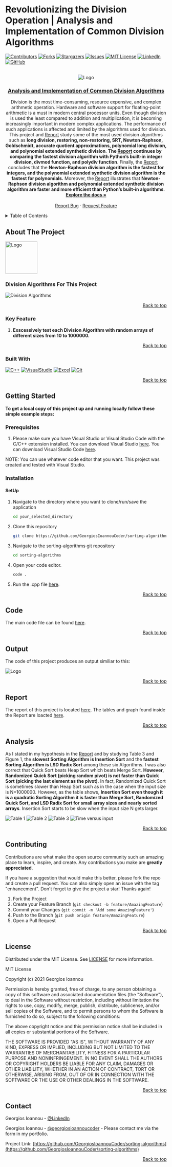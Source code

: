 # Revolutionizing the Division Operation | Analysis and Implementation of Common Division Algorithms
<a name="readme-top"></a>

[![Contributors][contributors-shield]][contributors-url]
[![Forks][forks-shield]][forks-url]
[![Stargazers][stars-shield]][stars-url]
[![Issues][issues-shield]][issues-url]
[![MIT License][license-shield]][license-url]
[![LinkedIn][linkedin-shield]][linkedin-url]
[![GitHub][github-shield]][github-url]

<br />
<div align="center">
  <img src="logo.png" alt="Logo">

<h3 align="center"><a href="https://github.com/GeorgiosIoannouCoder/division-algorithms/blob/main/report/Ioannou_Georgios_Report.pdf">Analysis and Implementation of Common Division Algorithms</a></h3>

  <p align="center">
    Division is the most time-consuming, resource expensive, and complex arithmetic operation. Hardware and software support for floating-point arithmetic is a must in modern central processor units. Even though division is used the least compared to addition and multiplication, it is becoming increasingly important in modern complex applications. The performance of such applications is affected and limited by the algorithms used for division. This project and <a href="https://github.com/GeorgiosIoannouCoder/division-algorithms/blob/main/report/Ioannou_Georgios_Report.pdf">Report</a> study some of the most used division algorithms such as <b>long division, restoring, non-restoring, SRT, Newton-Raphson, Goldschmidt, accurate quotient approximations, polynomial long division, and polynomial extended synthetic division</b>. <b>The <a href="https://github.com/GeorgiosIoannouCoder/division-algorithms/blob/main/report/Ioannou_Georgios_Report.pdf">Report</a> continues by comparing the fastest division algorithm with Python’s built-in integer division, divmod function, and polydiv function</b>. Finally, the <a href="https://github.com/GeorgiosIoannouCoder/division-algorithms/blob/main/report/Ioannou_Georgios_Report.pdf">Report</a> concludes that the <b>Newton-Raphson division algorithm is the fastest for integers, and the polynomial extended synthetic division algorithm is the fastest for polynomials.</b> Moreover, the <a href="https://github.com/GeorgiosIoannouCoder/division-algorithms/blob/main/report/Ioannou_Georgios_Report.pdf">Report</a> illustrates that <b>Newton-Raphson division algorithm and polynomial extended synthetic division algorithm are faster and more efficient than Python’s built-in algorithms</b>.
    <br />
    <a href="https://github.com/GeorgiosIoannouCoder/sorting-algorithms"><strong>Explore the docs »</strong></a>
    <br />
    <br />
    <a href="https://github.com/GeorgiosIoannouCoder/sorting-algorithms/issues">Report Bug</a>
    ·
    <a href="https://github.com/GeorgiosIoannouCoder/sorting-algorithms/issues">Request Feature</a>
  </p>
</div>

<details>
  <summary>Table of Contents</summary>
  <ol>
    <li>
      <a href="#about-the-project">About The Project</a>
      <ul>
        <li><a href="#sorting-algorithms">Sorting Algorithms</a></li>
        <li><a href="#key-feature">Key Feature</a></li>
        <li><a href="#built-with">Built With</a></li>
      </ul>
    </li>
    <li>
      <a href="#getting-started">Getting Started</a>
      <ul>
        <li><a href="#prerequisites">Prerequisites</a></li>
        <li><a href="#installation">Installation</a></li>
      </ul>
    </li>
    <li><a href="#code">Code</a></li>
    <li><a href="#output">Output</a></li>
    <li><a href="#report">Report</a></li>
    <li><a href="#analysis">Analysis</a></li>
    <li><a href="#contributing">Contributing</a></li>
    <li><a href="#license">License</a></li>
    <li><a href="#contact">Contact</a></li>
  </ol>
</details>

## About The Project

<img src="logo.png" alt="Logo" width="100" height="100">

### Division Algorithms For This Project

<img src="./figures/Division Algorithms Diagram.png" alt="Division Algorithms">

<p align="right"><a href="#readme-top">Back to top</a></p>


### Key Feature

1. **Exscessively test each Division Algorithm with random arrays of different sizes from 10 to 1000000.**

<p align="right"><a href="#readme-top">Back to top</a></p>

### Built With

[![C++][C++]][C++-url]
[![VisualStudio][VisualStudio]][VisualStudio-url]
[![Excel][Excel]][Excel-url]
[![Git][Git]][Git-url]

<p align="right"><a href="#readme-top">Back to top</a></p>

## Getting Started

**To get a local copy of this project up and running locally follow these simple example steps:**

### Prerequisites

1. Please make sure you have Visual Studio or Visual Studio Code with the C/C++ extension installed. You can download Visual Studio [here](https://visualstudio.microsoft.com/downloads/). You can download Visual Studio Code [here](https://code.visualstudio.com/download).

NOTE: You can use whatever code editor that you want. This project was created and tested with Visual Studio.

### Installation

#### SetUp

1. Navigate to the directory where you want to clone/run/save the application

    ```sh
    cd your_selected_directory
    ```

2. Clone this repository

   ```sh
   git clone https://github.com/GeorgiosIoannouCoder/sorting-algorithms.git
   ```

3. Navigate to the sorting-algorithms git repository

   ```sh
   cd sorting-algorithms
   ```

4. Open your code editor.

   ```sh
   code .
   ```

5. Run the .cpp file [here](https://github.com/GeorgiosIoannouCoder/sorting-algorithms/blob/main/Ioannou_Sorting_Algorithms.cpp).
   
<p align="right"><a href="#readme-top">Back to top</a></p>

## Code

The main code file can be found [here](https://github.com/GeorgiosIoannouCoder/sorting-algorithms/blob/main/Ioannou_Sorting_Algorithms.cpp).

<p align="right"><a href="#readme-top">Back to top</a></p>

## Output

The code of this project produces an output similiar to this:

<img src="Table_1.png" alt="Logo">

<p align="right"><a href="#readme-top">Back to top</a></p>

## Report

The report of this project is located [here](https://github.com/GeorgiosIoannouCoder/sorting-algorithms/blob/main/Ioannou_Report.pdf). The tables and graph found inside the Report are loacted [here](https://github.com/GeorgiosIoannouCoder/sorting-algorithms/blob/main/Tables.xlsx).

<p align="right"><a href="#readme-top">Back to top</a></p>

## Analysis

As I stated in my hypothesis in the [Report](https://github.com/GeorgiosIoannouCoder/sorting-algorithms/blob/main/Ioannou_Report.pdf) and by studying Table 3 and Figure 1, the **slowest Sorting Algorithm is Insertion Sort** and the **fastest Sorting Algorithm is LSD Radix Sort** among these six Algorithms. I was also correct that Quick Sort beats Heap Sort which beats Merge Sort. **However, Randomized Quick Sort (picking random pivot) is not faster than Quick Sort (picking the last element as the pivot)**. In fact, Randomized Quick Sort is sometimes slower than Heap Sort such as in the case when the input size is N=1000000. However, as the table shows, **Insertion Sort even though it is a quadratic Sorting Algorithm it is faster than Merge Sort, Randomized Quick Sort, and LSD Radix Sort for small array sizes and nearly sorted arrays**. Insertion Sort starts to be slow when the input size N gets larger.

<img src="Table_1_excel.png" alt="Table 1">

<img src="Table_2_excel.png" alt="Table 2">

<img src="Table_3_excel.png" alt="Table 3">

<img src="time_vs_input.png" alt="Time versus input">

<p align="right"><a href="#readme-top">Back to top</a></p>

## Contributing

Contributions are what make the open source community such an amazing place to learn, inspire, and create. Any contributions you make are **greatly appreciated**.

If you have a suggestion that would make this better, please fork the repo and create a pull request. You can also simply open an issue with the tag "enhancement".
Don't forget to give the project a star! Thanks again!

1. Fork the Project
2. Create your Feature Branch (`git checkout -b feature/AmazingFeature`)
3. Commit your Changes (`git commit -m 'Add some AmazingFeature'`)
4. Push to the Branch (`git push origin feature/AmazingFeature`)
5. Open a Pull Request

<p align="right"><a href="#readme-top">Back to top</a></p>

## License

Distributed under the MIT License. See [LICENSE](https://github.com/GeorgiosIoannouCoder/sorting-algorithms/blob/master/LICENSE) for more information.

MIT License

Copyright (c) 2021 Georgios Ioannou

Permission is hereby granted, free of charge, to any person obtaining a copy
of this software and associated documentation files (the "Software"), to deal
in the Software without restriction, including without limitation the rights
to use, copy, modify, merge, publish, distribute, sublicense, and/or sell
copies of the Software, and to permit persons to whom the Software is
furnished to do so, subject to the following conditions:

The above copyright notice and this permission notice shall be included in all
copies or substantial portions of the Software.

THE SOFTWARE IS PROVIDED "AS IS", WITHOUT WARRANTY OF ANY KIND, EXPRESS OR
IMPLIED, INCLUDING BUT NOT LIMITED TO THE WARRANTIES OF MERCHANTABILITY,
FITNESS FOR A PARTICULAR PURPOSE AND NONINFRINGEMENT. IN NO EVENT SHALL THE
AUTHORS OR COPYRIGHT HOLDERS BE LIABLE FOR ANY CLAIM, DAMAGES OR OTHER
LIABILITY, WHETHER IN AN ACTION OF CONTRACT, TORT OR OTHERWISE, ARISING FROM,
OUT OF OR IN CONNECTION WITH THE SOFTWARE OR THE USE OR OTHER DEALINGS IN THE
SOFTWARE.

<p align="right"><a href="#readme-top">Back to top</a></p>

## Contact

Georgios Ioannou - [@LinkedIn](https://linkedin.com/in/georgiosioannoucoder)

Georgios Ioannou - [@georgiosioannoucoder](https://georgiosioannoucoder.github.io/) - Please contact me via the form in my portfolio.

Project Link: [https://github.com/GeorgiosIoannouCoder/sorting-algorithms](https://github.com/GeorgiosIoannouCoder/sorting-algorithms)

<p align="right"><a href="#readme-top">Back to top</a></p>

[contributors-shield]: https://img.shields.io/github/contributors/GeorgiosIoannouCoder/sorting-algorithms.svg?style=for-the-badge
[contributors-url]: https://github.com/GeorgiosIoannouCoder/sorting-algorithms/graphs/contributors

[forks-shield]: https://img.shields.io/github/forks/GeorgiosIoannouCoder/sorting-algorithms.svg?style=for-the-badge
[forks-url]: https://github.com/GeorgiosIoannouCoder/sorting-algorithms/network/members

[stars-shield]: https://img.shields.io/github/stars/GeorgiosIoannouCoder/sorting-algorithms.svg?style=for-the-badge
[stars-url]: https://github.com/GeorgiosIoannouCoder/sorting-algorithms/stargazers

[issues-shield]: https://img.shields.io/github/issues/GeorgiosIoannouCoder/sorting-algorithms.svg?style=for-the-badge
[issues-url]: https://github.com/GeorgiosIoannouCoder/sorting-algorithms/issues

[license-shield]: https://img.shields.io/github/license/GeorgiosIoannouCoder/sorting-algorithms.svg?style=for-the-badge
[license-url]: https://github.com/GeorgiosIoannouCoder/sorting-algorithms/blob/master/LICENSE

[linkedin-shield]: https://img.shields.io/badge/-LinkedIn-black.svg?style=for-the-badge&logo=linkedin&colorB=0077B5
[linkedin-url]: https://linkedin.com/in/georgiosioannoucoder

[github-shield]: https://img.shields.io/badge/-GitHub-black.svg?style=for-the-badge&logo=github&colorB=000
[github-url]: https://github.com/GeorgiosIoannouCoder/

[C++]: https://img.shields.io/badge/c++-d5e4f3?style=for-the-badge&logo=cplusplus&logoColor=044f88
[C++-url]: https://cplusplus.com/

[VisualStudio]: https://img.shields.io/badge/visual%20studio-5d2b90?style=for-the-badge&logo=visualstudio&logoColor=ffffff
[VisualStudio-url]: https://visualstudio.microsoft.com/

[Excel]: https://img.shields.io/badge/microsoft%20excel-1d6f42?style=for-the-badge&logo=microsoft
[Excel-url]: https://www.microsoft.com/en-us/microsoft-365

[Git]: https://img.shields.io/badge/git-000000?style=for-the-badge&logo=git&logoColor=orange
[Git-url]: https://git-scm.com/
